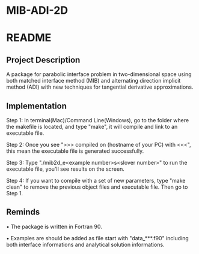 # MIB-ADI-2D

# README 

## Project Description 
A package for parabolic interface problem in two-dimensional space using both matched interface method (MIB) and alternating direction implicit method (ADI) with new techniques for tangential derivative approximations.

## Implementation

Step 1: In terminal(Mac)/Command Line(Windows), go to the folder where the makefile is located, and type "make", it will compile and link to an executable file.

Step 2: Once you see ">>> compiled on (hostname of your PC) with  <<<", this mean the executable file is generated successfully.

Step 3: Type "./mib2d_e\<example number\>s\<slover number\>" to run the executable file, you'll see results on the screen.

Step 4: If you want to compile with a set of new parameters, type "make clean" to remove the previous object files and executable file. Then go to Step 1.

## Reminds

• The package is written in Fortran 90.

• Examples are should be added as file start with "data_\*\*\*.f90" including both interface informations and analytical solution informations.

